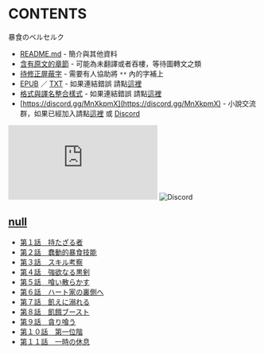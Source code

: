 # CONTENTS

暴食のベルセルク


- [README.md](README.md) - 簡介與其他資料
- [含有原文的章節](ja.md) - 可能為未翻譯或者吞樓，等待圖轉文之類
- [待修正屏蔽字](%E5%BE%85%E4%BF%AE%E6%AD%A3%E5%B1%8F%E8%94%BD%E5%AD%97.md) - 需要有人協助將 `**` 內的字補上
- [EPUB](https://gitlab.com/demonovel/epub-txt/blob/master/user_out/%E6%9A%B4%E9%A3%9F%E3%81%AE%E3%83%99%E3%83%AB%E3%82%BB%E3%83%AB%E3%82%AF.epub) ／ [TXT](https://gitlab.com/demonovel/epub-txt/blob/master/user_out/out/%E6%9A%B4%E9%A3%9F%E3%81%AE%E3%83%99%E3%83%AB%E3%82%BB%E3%83%AB%E3%82%AF.out.txt) - 如果連結錯誤 請點[這裡](https://gitlab.com/demonovel/epub-txt/tree/master)
- [格式與譯名整合樣式](https://github.com/bluelovers/node-novel/blob/master/lib/locales/%E6%9A%B4%E9%A3%9F%E3%81%AE%E3%83%99%E3%83%AB%E3%82%BB%E3%83%AB%E3%82%AF.ts) - 如果連結錯誤 請點[這裡](https://github.com/bluelovers/node-novel/tree/master/lib/locales)
- [https://discord.gg/MnXkpmX](https://discord.gg/MnXkpmX) - 小說交流群，如果已經加入請點[這裡](https://discordapp.com/channels/467794087769014273/467794088285175809) 或 [Discord](https://discordapp.com/channels/@me)


![導航目錄](https://chart.apis.google.com/chart?cht=qr&chs=150x150&chl=https://gitee.com/bluelovers/novel/blob/master/user_out/暴食のベルセルク/導航目錄.md)  ![Discord](https://chart.apis.google.com/chart?cht=qr&chs=150x150&chl=https://discord.gg/MnXkpmX)




## [null](00000_null)

- [第１話　持たざる者](00000_null/00010_%E7%AC%AC%EF%BC%91%E8%A9%B1%E3%80%80%E6%8C%81%E3%81%9F%E3%81%96%E3%82%8B%E8%80%85.txt)
- [第２話　蠢動的暴食技能](00000_null/00020_%E7%AC%AC%EF%BC%92%E8%A9%B1%E3%80%80%E8%A0%A2%E5%8B%95%E7%9A%84%E6%9A%B4%E9%A3%9F%E6%8A%80%E8%83%BD.txt)
- [第３話　スキル考察](00000_null/00030_%E7%AC%AC%EF%BC%93%E8%A9%B1%E3%80%80%E3%82%B9%E3%82%AD%E3%83%AB%E8%80%83%E5%AF%9F.txt)
- [第４話　強欲なる黒剣](00000_null/00040_%E7%AC%AC%EF%BC%94%E8%A9%B1%E3%80%80%E5%BC%B7%E6%AC%B2%E3%81%AA%E3%82%8B%E9%BB%92%E5%89%A3.txt)
- [第５話　喰い散らかす](00000_null/00050_%E7%AC%AC%EF%BC%95%E8%A9%B1%E3%80%80%E5%96%B0%E3%81%84%E6%95%A3%E3%82%89%E3%81%8B%E3%81%99.txt)
- [第６話　ハート家の裏側へ](00000_null/00060_%E7%AC%AC%EF%BC%96%E8%A9%B1%E3%80%80%E3%83%8F%E3%83%BC%E3%83%88%E5%AE%B6%E3%81%AE%E8%A3%8F%E5%81%B4%E3%81%B8.txt)
- [第７話　飢えに溺れる](00000_null/00070_%E7%AC%AC%EF%BC%97%E8%A9%B1%E3%80%80%E9%A3%A2%E3%81%88%E3%81%AB%E6%BA%BA%E3%82%8C%E3%82%8B.txt)
- [第８話　飢餓ブースト](00000_null/00080_%E7%AC%AC%EF%BC%98%E8%A9%B1%E3%80%80%E9%A3%A2%E9%A4%93%E3%83%96%E3%83%BC%E3%82%B9%E3%83%88.txt)
- [第９話　貪り喰う](00000_null/00090_%E7%AC%AC%EF%BC%99%E8%A9%B1%E3%80%80%E8%B2%AA%E3%82%8A%E5%96%B0%E3%81%86.txt)
- [第１０話　第一位階](00000_null/00100_%E7%AC%AC%EF%BC%91%EF%BC%90%E8%A9%B1%E3%80%80%E7%AC%AC%E4%B8%80%E4%BD%8D%E9%9A%8E.txt)
- [第１１話　一時の休息](00000_null/00110_%E7%AC%AC%EF%BC%91%EF%BC%91%E8%A9%B1%E3%80%80%E4%B8%80%E6%99%82%E3%81%AE%E4%BC%91%E6%81%AF.txt)

